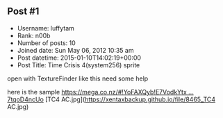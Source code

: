 ## Post #1
- Username: luffytam
- Rank: n00b
- Number of posts: 10
- Joined date: Sun May 06, 2012 10:35 am
- Post datetime: 2015-01-10T14:02:19+00:00
- Post Title: Time Crisis 4(system256) sprite

open with TextureFinder like this
need some help

here is the sample
[https://mega.co.nz/#!YoFAXQyb!E7VodkYtx ... 7tqoD4ncUo](https://mega.co.nz/#!YoFAXQyb!E7VodkYtxIUo1Sjc-xveBu6AZs-K14XUE7tqoD4ncUo)
[TC4 AC.jpg](https://xentaxbackup.github.io/file/8465_TC4 AC.jpg)
